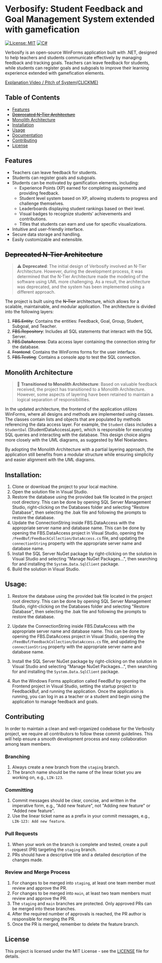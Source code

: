 # Verbosify: Student Feedback and Goal Management System extended with gamefication

[![License: MIT](https://img.shields.io/badge/License-MIT-green.svg)](https://opensource.org/licenses/MIT)
[![C#](https://img.shields.io/badge/C%23-WinForms-brightgreen)](https://docs.microsoft.com/en-us/dotnet/csharp/)

Verbosify is an open-source WinForms application built with .NET, designed to help teachers and students communicate effectively by managing feedback and tracking goals. Teachers can leave feedback for students, while students can register goals and subgoals to improve their learning experience extended with gamefication elements.

[Explanation Video / Pitch of System(CLICKME)](https://youtu.be/tJBL5vhzrEM)

## Table of Contents

- [Features](#features)
- [~~Deprecated N-Tier Architecture~~](#n-tier-architecture)
- [Monolith Architecture](#monolith-architecture)
- [Installation](#installation)
- [Usage](#usage)
- [Documentation](#documentation)
- [Contributing](#contributing)
- [License](#license)

## Features

- Teachers can leave feedback for students.
- Students can register goals and subgoals.
- Students can be motivated by gamification elements, including:
  - Experience Points (XP) earned for completing assignments and providing feedback.
  - Student level system based on XP, allowing students to progress and challenge themselves.
  - Leaderboards displaying student rankings based on their level.
  - Visual badges to recognize students' achievements and contributions.
  - Titles that students can earn and use for specific visualizations.
- Intuitive and user-friendly interface.
- Secure data storage and handling.
- Easily customizable and extensible.


## ~~Deprecated N-Tier Architecture~~

> :warning: **Deprecated**: The initial design of Verbosify involved an N-Tier Architecture. However, during the development process, it was determined that the N-Tier Architecture made the modeling of the software using UML more challenging. As a result, the architecture was deprecated, and the system has been implemented using a different approach.

The project is built using the ~~N-Tier~~ architecture, which allows for a scalable, maintainable, and modular application. The architecture is divided into the following layers:

1. ~~FBS.Entity~~: Contains the entities: Feedback, Goal, Group, Student, Subgoal, and Teacher.
2. ~~FBS.Repository~~: Includes all SQL statements that interact with the SQL Server.
3. ~~FBS.DataAccess~~: Data access layer containing the connection string for the database.
4. ~~Frontend~~: Contains the WinForms forms for the user interface.
5. ~~FBS.Testing~~: Contains a console app to test the SQL connection.

## Monolith Architecture

> :construction: **Transitioned to Monolith Architecture**: Based on valuable feedback received, the project has transitioned to a Monolith Architecture. However, some aspects of layering have been retained to maintain a logical separation of responsibilities.

In the updated architecture, the frontend of the application utilizes WinForms, where all designs and methods are implemented using classes. The classes contain lists and objects that are populated by methods referencing the data access layer. For example, the `Student` class includes a `StudentDal` (StudentDataAccessLayer), which is responsible for executing SQL queries and interacting with the database. This design choice aligns more closely with the UML diagrams, as suggested by Miel Noelanders.

By adopting the Monolith Architecture with a partial layering approach, the application still benefits from a modular structure while ensuring simplicity and easier alignment with the UML diagrams.


## Installation:

1. Clone or download the project to your local machine.
2. Open the solution file in Visual Studio.
3. Restore the database using the provided bak file located in the project root directory. This can be done by opening SQL Server Management Studio, right-clicking on the Databases folder and selecting "Restore Database", then selecting the .bak file and following the prompts to restore the database.
2. Update the ConnectionString inside FBS.DataAccess with the appropriate server name and database name. This can be done by opening the FBS.DataAccess project in Visual Studio, opening the `/FeedBuf/FeedbackCollection/DataAccess.cs` file, and updating the `connectionString` property with the appropriate server name and database name.
5. Install the SQL Server NuGet package by right-clicking on the solution in Visual Studio and selecting "Manage NuGet Packages...", then searching for and installing the `System.Data.SqlClient` package.
6. Build the solution in Visual Studio.

## Usage:

1. Restore the database using the provided bak file located in the project root directory. This can be done by opening SQL Server Management Studio, right-clicking on the Databases folder and selecting "Restore Database", then selecting the .bak file and following the prompts to restore the database.

2. Update the ConnectionString inside FBS.DataAccess with the appropriate server name and database name. This can be done by opening the FBS.DataAccess project in Visual Studio, opening the `/FeedBuf/FeedbackCollection/DataAccess.cs` file, and updating the `connectionString` property with the appropriate server name and database name.

3. Install the SQL Server NuGet package by right-clicking on the solution in Visual Studio and selecting "Manage NuGet Packages...", then searching for and installing the `System.Data.SqlClient` package.

4. Run the Windows Forms application called FeedBuf by opening the Frontend project in Visual Studio, setting the startup project to FeedbackBuf, and running the application. Once the application is running, you can log in as a teacher or a student and begin using the application to manage feedback and goals.


## Contributing

In order to maintain a clean and well-organized codebase for the Verbosity project, we require all contributors to follow these commit guidelines. This will help ensure a smooth development process and easy collaboration among team members.

### Branching

1. Always create a new branch from the `staging` branch.
2. The branch name should be the name of the linear ticket you are working on, e.g., `LIN-123`.

### Committing

1. Commit messages should be clear, concise, and written in the imperative form, e.g., "Add new feature", not "Adding new feature" or "Added new feature".
2. Use the linear ticket name as a prefix in your commit messages, e.g., `LIN-123: Add new feature`.

### Pull Requests

1. When your work on the branch is complete and tested, create a pull request (PR) targeting the `staging` branch.
2. PRs should have a descriptive title and a detailed description of the changes made.

### Review and Merge Process

1. For changes to be merged into `staging`, at least one team member must review and approve the PR.
2. For changes to be merged into `main`, at least two team members must review and approve the PR.
3. The `staging` and `main` branches are protected. Only approved PRs can be merged into these branches.
4. After the required number of approvals is reached, the PR author is responsible for merging the PR.
5. Once the PR is merged, remember to delete the feature branch.


## License

This project is licensed under the MIT License - see the [LICENSE](LICENSE) file for details.
